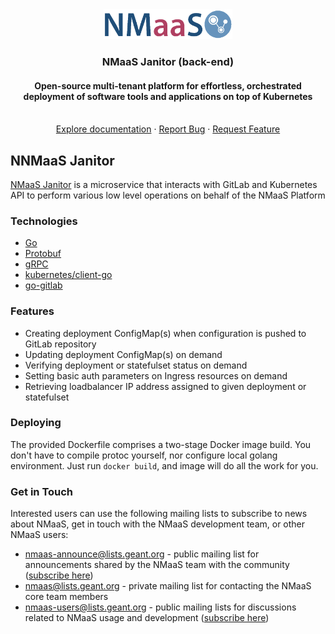 <div align="center">
  <a href="https://docs.nmaas.eu/">
    <img src="docs/nmaas-logo-blue.png" alt="Logo" width="206" height="48">
  </a>

<h3 align="center">NMaaS Janitor (back-end)</h3>

<h4 align="center">Open-source multi-tenant platform for effortless, orchestrated deployment of software tools and applications on top of Kubernetes</h4>

  <p align="center">
    <br />
    <a href="https://docs.nmaas.eu/">Explore documentation</a>
    ·
    <a href="https://github.com/nmaas-platform/nmaas-janitor/issues">Report Bug</a>
    ·
    <a href="https://github.com/nmaas-platform/nmaas-janitor/issues">Request Feature</a>
  </p>
</div>

## NNMaaS Janitor

[NMaaS Janitor](https://github.com/nmaas-platform/nmaas-janitor) is a microservice that interacts with GitLab and Kubernetes API to perform various low level operations on behalf of the NMaaS Platform

### Technologies


* [Go](https://go.dev/)
* [Protobuf](https://protobuf.dev/)
* [gRPC](https://grpc.io/)
* [kubernetes/client-go](https://github.com/kubernetes/client-go)
* [go-gitlab](https://pkg.go.dev/github.com/xanzy/go-gitlab)

### Features

* Creating deployment ConfigMap(s) when configuration is pushed to GitLab repository
* Updating deployment ConfigMap(s) on demand
* Verifying deployment or statefulset status on demand
* Setting basic auth parameters on Ingress resources on demand
* Retrieving loadbalancer IP address assigned to given deployment or statefulset

### Deploying

The provided Dockerfile comprises a two-stage Docker image build.
You don't have to compile protoc yourself, nor configure local golang environment. Just run `docker build`, and image will do all the work for you.

### Get in Touch

Interested users can use the following mailing lists to subscribe to news about NMaaS, get in touch with the NMaaS development team, or other NMaaS users:

- [nmaas-announce@lists.geant.org](mailto:nmaas-announce@lists.geant.org) - public mailing list for announcements shared by the NMaaS team with the community ([subscribe here](https://lists.geant.org/sympa/info/nmaas-announce))
- [nmaas@lists.geant.org](mailto:nmaas@lists.geant.org) - private mailing list for contacting the NMaaS core team members
- [nmaas-users@lists.geant.org](mailto:nmaas-users@lists.geant.org) - public mailing lists for discussions related to NMaaS usage and development ([subscribe here](https://lists.geant.org/sympa/info/nmaas-users))
